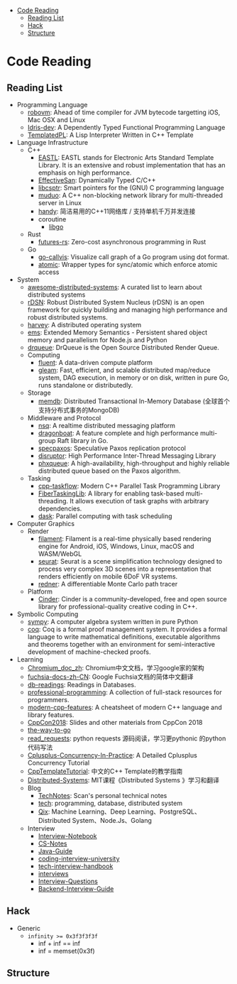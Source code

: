 -   [Code Reading](#code-reading)
    -   [Reading List](#reading-list)
    -   [Hack](#hack)
    -   [Structure](#structure)

Code Reading
============

Reading List
------------

-   Programming Language
    -   [robovm](https://github.com/MobiVM/robovm): Ahead of time
        compiler for JVM bytecode targetting iOS, Mac OSX and Linux
    -   [Idris-dev](https://github.com/idris-lang/Idris-dev): A
        Dependently Typed Functional Programming Language
    -   [TemplatedPL](https://github.com/Cheukyin/TemplatedPL): A Lisp
        Interpreter Written in C++ Template
-   Language Infrastructure
    -   C++
        -   [EASTL](https://github.com/electronicarts/EASTL): EASTL
            stands for Electronic Arts Standard Template Library. It is
            an extensive and robust implementation that has an emphasis
            on high performance.
        -   [EffectiveSan](https://github.com/GJDuck/EffectiveSan):
            Dynamically Typed C/C++
        -   [libcsptr](https://github.com/Snaipe/libcsptr): Smart
            pointers for the (GNU) C programming language
        -   [muduo](https://github.com/chenshuo/muduo): A C++
            non-blocking network library for multi-threaded server in
            Linux
        -   [handy](https://github.com/yedf/handy):
            简洁易用的C++11网络库 / 支持单机千万并发连接
        -	coroutine
        	-	[libgo](https://github.com/yyzybb537/libgo)
    -   Rust
        -   [futures-rs](https://github.com/rust-lang-nursery/futures-rs):
            Zero-cost asynchronous programming in Rust
    -   Go
        -   [go-callvis](https://github.com/TrueFurby/go-callvis):
            Visualize call graph of a Go program using dot format.
        -   [atomic](https://github.com/uber-go/atomic): Wrapper types
            for sync/atomic which enforce atomic access
-   System
    -   [awesome-distributed-systems](https://github.com/theanalyst/awesome-distributed-systems):
        A curated list to learn about distributed systems
    -   [rDSN](https://github.com/Microsoft/rDSN): Robust Distributed
        System Nucleus (rDSN) is an open framework for quickly building
        and managing high performance and robust distributed systems.
    -   [harvey](https://github.com/Harvey-OS/harvey): A distributed
        operating system
    -   [ems](https://github.com/SyntheticSemantics/ems): Extended
        Memory Semantics - Persistent shared object memory and
        parallelism for Node.js and Python
    -   [drqueue](https://github.com/DrQueue/drqueue): DrQueue is the
        Open Source Distributed Render Queue.
    -   Computing
        -   [fluent](https://github.com/fluent-project/fluent): A
            data-driven compute platform
        -   [gleam](https://github.com/chrislusf/gleam): Fast,
            efficient, and scalable distributed map/reduce system, DAG
            execution, in memory or on disk, written in pure Go, runs
            standalone or distributedly.
    -   Storage
        -   [memdb](https://github.com/rain1017/memdb): Distributed
            Transactional In-Memory Database
            (全球首个支持分布式事务的MongoDB)
    -   Middleware and Protocol
        -   [nsq](https://github.com/nsqio/nsq): A realtime distributed
            messaging platform
        -   [dragonboat](https://github.com/lni/dragonboat): A feature
            complete and high performance multi-group Raft library in
            Go.
        -   [specpaxos](https://github.com/UWSysLab/specpaxos):
            Speculative Paxos replication protocol
        -   [disruptor](https://github.com/LMAX-Exchange/disruptor):
            High Performance Inter-Thread Messaging Library
        -   [phxqueue](https://github.com/Tencent/phxqueue): A
            high-availability, high-throughput and highly reliable
            distributed queue based on the Paxos algorithm.
    -   Tasking
        -   [cpp-taskflow](https://github.com/cpp-taskflow/cpp-taskflow):
            Modern C++ Parallel Task Programming Library
        -   [FiberTaskingLib](https://github.com/RichieSams/FiberTaskingLib):
            A library for enabling task-based multi-threading. It allows
            execution of task graphs with arbitrary dependencies.
        -   [dask](https://github.com/dask/dask): Parallel computing
            with task scheduling
-   Computer Graphics
    -   Render
        -   [filament](https://github.com/google/filament): Filament is
            a real-time physically based rendering engine for Android,
            iOS, Windows, Linux, macOS and WASM/WebGL
        -   [seurat](https://github.com/googlevr/seurat): Seurat is a
            scene simplification technology designed to process very
            complex 3D scenes into a representation that renders
            efficiently on mobile 6DoF VR systems.
        -   [redner](https://github.com/BachiLi/redner): A
            differentiable Monte Carlo path tracer
    -   Platform
        -   [Cinder](https://github.com/cinder/Cinder): Cinder is a
            community-developed, free and open source library for
            professional-quality creative coding in C++.
-   Symbolic Computing
    -   [sympy](https://github.com/sympy/sympy): A computer algebra
        system written in pure Python
    -   [coq](https://github.com/coq/coq): Coq is a formal proof
        management system. It provides a formal language to write
        mathematical definitions, executable algorithms and theorems
        together with an environment for semi-interactive development of
        machine-checked proofs.
-   Learning
    -   [Chromium\_doc\_zh](https://github.com/ahangchen/Chromium_doc_zh):
        Chromium中文文档，学习google家的架构
    -   [fuchsia-docs-zh-CN](https://github.com/zhangpf/fuchsia-docs-zh-CN):
        Google Fuchsia文档的简体中文翻译
    -   [db-readings](https://github.com/rxin/db-readings): Readings in
        Databases.
    -   [professional-programming](https://github.com/charlax/professional-programming):
        A collection of full-stack resources for programmers.
    -   [modern-cpp-features](https://github.com/AnthonyCalandra/modern-cpp-features):
        A cheatsheet of modern C++ language and library features.
    -   [CppCon2018](https://github.com/CppCon/CppCon2018): Slides and
        other materials from CppCon 2018
    -   [the-way-to-go](https://github.com/Unknwon/the-way-to-go_ZH_CN)
    -   [read\_requests](https://github.com/wangshunping/read_requests):
        python requests 源码阅读，学习更pythonic 的python代码写法
    -   [Cplusplus-Concurrency-In-Practice](https://github.com/forhappy/Cplusplus-Concurrency-In-Practice):
        A Detailed Cplusplus Concurrency Tutorial
    -   [CppTemplateTutorial](https://github.com/wuye9036/CppTemplateTutorial):
        中文的C++ Template的教学指南
    -   [Distributed-Systems](https://github.com/feixiao/Distributed-Systems):
        MIT课程《Distributed Systems 》学习和翻译
    -   Blog
        -   [TechNotes](https://github.com/GHScan/TechNotes): Scan's
            personal technical notes
        -   [tech](https://github.com/hedengcheng/tech): programming,
            database, distributed system
        -   [Qix](https://github.com/ty4z2008/Qix): Machine
            Learning、Deep Learning、PostgreSQL、Distributed
            System、Node.Js、Golang
    -   Interview
        -   [Interview-Notebook](https://github.com/jianghui-galaxy/Interview-Notebook)
        -   [CS-Notes](https://github.com/CyC2018/CS-Notes)
        -   [Java-Guide](https://github.com/Snailclimb/JavaGuide)
        -   [coding-interview-university](https://github.com/jwasham/coding-interview-university)
        -   [tech-interview-handbook](https://github.com/yangshun/tech-interview-handbook)
        -   [interviews](https://github.com/kdn251/interviews)
        -   [Interview-Questions](https://github.com/rishabh115/Interview-Questions)
        -	[Backend-Interview-Guide](https://github.com/CyC2018/Backend-Interview-Guide)

Hack
----

-   Generic
    -   `infinity >= 0x3f3f3f3f`
        -   inf + inf == inf
        -   inf = memset(0x3f)

Structure
---------
